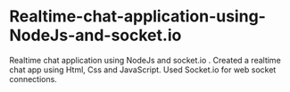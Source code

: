 # Realtime-chat-application-using-NodeJs-and-socket.io
Realtime chat application using NodeJs and socket.io . Created a realtime chat app using Html, Css and JavaScript. Used Socket.io for web socket connections. 
